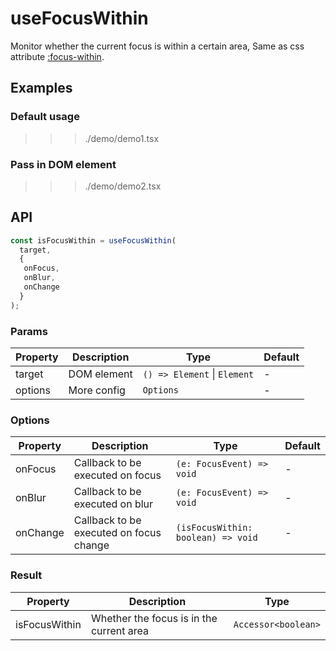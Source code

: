 # useFocusWithin

Monitor whether the current focus is within a certain area, Same as css attribute [:focus-within](https://developer.mozilla.org/en-US/docs/Web/CSS/:focus-within).

## Examples

### Default usage

>>> ./demo/demo1.tsx

### Pass in DOM element

>>> ./demo/demo2.tsx

## API

```typescript
const isFocusWithin = useFocusWithin(
  target,
  {
   onFocus,
   onBlur,
   onChange
  }
);
```

### Params

| Property | Description  | Type                         | Default |
| -------- | ------------ | ---------------------------- | ------- |
| target   | DOM element  | `() => Element` \| `Element` | -       |
| options  | More config  | `Options`                    | -       |

### Options

| Property | Description                             | Type                               | Default |
| -------- | --------------------------------------- | ---------------------------------- | ------- |
| onFocus  | Callback to be executed on focus        | `(e: FocusEvent) => void`          | -       |
| onBlur   | Callback to be executed on blur         | `(e: FocusEvent) => void`          | -       |
| onChange | Callback to be executed on focus change | `(isFocusWithin: boolean) => void` | -       |

### Result

| Property      | Description                              | Type                |
| ------------- | ---------------------------------------- | ------------------- |
| isFocusWithin | Whether the focus is in the current area | `Accessor<boolean>` |
